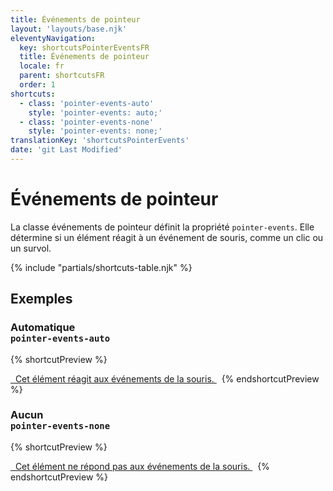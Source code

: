 ```yaml
---
title: Événements de pointeur
layout: 'layouts/base.njk'
eleventyNavigation:
  key: shortcutsPointerEventsFR
  title: Événements de pointeur
  locale: fr
  parent: shortcutsFR
  order: 1
shortcuts:
  - class: 'pointer-events-auto'
    style: 'pointer-events: auto;'
  - class: 'pointer-events-none'
    style: 'pointer-events: none;'
translationKey: 'shortcutsPointerEvents'
date: 'git Last Modified'
---
```


# Événements de pointeur

La classe événements de pointeur définit la propriété `pointer-events`. Elle détermine si un élément réagit à un événement de souris, comme un clic ou un survol.

{% include "partials/shortcuts-table.njk" %}

## Exemples

### Automatique<br/>`pointer-events-auto`

{% shortcutPreview %}

<a href="#" class="pointer-events-auto">
  Cet élément réagit aux événements de la souris.
</a> 
{% endshortcutPreview %}

### Aucun<br/>`pointer-events-none`

{% shortcutPreview %}

<a href="#" class="pointer-events-none">
  Cet élément ne répond pas aux événements de la souris.
</a> 
{% endshortcutPreview %}
